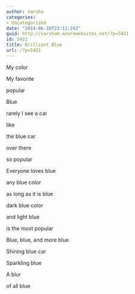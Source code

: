 ```yaml
---
author: Varsha
categories:
- Uncategorized
date: "2014-06-10T23:11:24Z"
guid: http://varsham.azurewebsites.net/?p=5421
id: 5421
title: Brilliant Blue
url: /?p=5421
---
```


My color
  
My favorite
  
popular
  
Blue
  
rarely I see a car
  
like
  
the blue car
  
over there
  
so popular
  
Everyone loves blue
  
any blue color
  
as long as it is blue
  
dark blue color
  
and light blue
  
is the most popular
  
Blue, blue, and more blue
  
Shining blue car
  
Sparkling blue
  
A blur
  
of all blue
